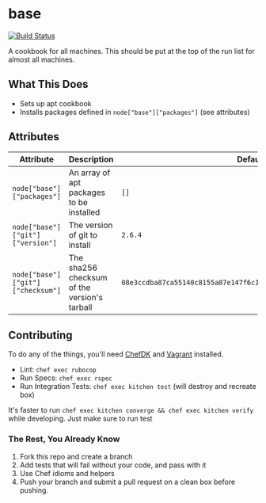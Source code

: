 # base

[![Build Status](https://travis-ci.org/sweeperio/chef-base.svg?branch=master)](https://travis-ci.org/sweeperio/chef-base)

A cookbook for all machines. This should be put at the top of the run list for almost all machines.

## What This Does

* Sets up apt cookbook
* Installs packages defined in `node["base"]["packages"]` (see attributes)

## Attributes

Attribute|Description|Default
---------|-----------|-------
`node["base"]["packages"]` | An array of apt packages to be installed | `[]`
`node["base"]["git"]["version"]` | The version of git to install | `2.6.4`
`node["base"]["git"]["checksum"]` | The sha256 checksum of the version's tarball | `08e3ccdba87ca55140c8155a07e147f6c1cdd7b574690e960763b18474fd05ed`

## Contributing

To do any of the things, you'll need [ChefDK] and [Vagrant] installed.

* Lint: `chef exec rubocop`
* Run Specs: `chef exec rspec`
* Run Integration Tests: `chef exec kitchen test` (will destroy and recreate box)

It's faster to run `chef exec kitchen converge && chef exec kitchen verify` while developing. Just make sure to run test

### The Rest, You Already Know

1. Fork this repo and create a branch
1. Add tests that will fail without your code, and pass with it
1. Use Chef idioms and helpers
1. Push your branch and submit a pull request
on a clean box before pushing.

[ChefDK]: https://downloads.chef.io/chef-dk/
[Vagrant]: https://www.vagrantup.com/

